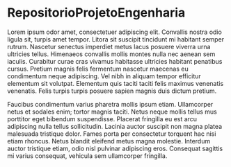 # RepositorioProjetoEngenharia
Lorem ipsum odor amet, consectetuer adipiscing elit. Convallis nostra odio ligula sit, turpis amet tempor. Litora sit suscipit tincidunt mi habitant semper rutrum. Nascetur senectus imperdiet metus lacus posuere viverra urna ultricies tellus. Himenaeos convallis mollis montes nulla nec aenean sem iaculis. Curabitur curae cras vivamus habitasse ultricies habitant penatibus cursus. Pretium magnis felis fermentum nascetur maecenas eu condimentum neque adipiscing. Vel nibh in aliquam tempor efficitur elementum sit volutpat. Elementum quis taciti taciti felis maximus venenatis venenatis. Felis turpis turpis posuere sapien magnis duis dictum pretium.

Faucibus condimentum varius pharetra mollis ipsum etiam. Ullamcorper netus et sodales enim; tortor magnis taciti. Netus neque mollis tellus mus porttitor eget bibendum suspendisse. Placerat fringilla eu est arcu adipiscing nulla tellus sollicitudin. Lacinia auctor suscipit non magna platea malesuada tristique dolor. Fames porta per consectetur torquent hac nisi etiam rhoncus. Netus blandit eleifend metus magna molestie. Interdum auctor tristique etiam, odio nisl pulvinar adipiscing eros. Consequat sagittis mi varius consequat, vehicula sem ullamcorper fringilla.

